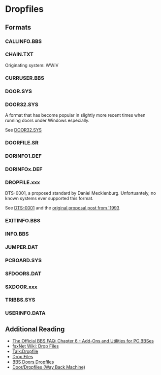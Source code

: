 # Dropfiles

## Formats

### CALLINFO.BBS

### CHAIN.TXT
Originating system: WWIV

### CURRUSER.BBS

### DOOR.SYS

### DOOR32.SYS
A format that has become popular in slightly more recent times when running doors under Windows especially.

See [DOOR32.SYS](dropfile_formats/door32_sys.txt)

### DOORFILE.SR

### DORINFO1.DEF

### DORINFOx.DEF

### DROPFILE.xxx
DTS-0001, a proposed standard by Daniel Mecklenburg. Unfortuantely, no known systems ever supported this format.

See [DTS-0001](dropfile_formats/dts_0001_0_07.txt) and the [original proposal post from '1993](https://groups.google.com/forum/#!msg/comp.bbs.misc/zNryonyQgv0/5yFVUZPcmyEJ).

### EXITINFO.BBS

### INFO.BBS

### JUMPER.DAT

### PCBOARD.SYS

### SFDOORS.DAT

### SXDOOR.xxx

### TRIBBS.SYS

### USERINFO.DATA

## Additional Reading
* [The Official BBS FAQ: Chapter 6 - Add-Ons and Utilities for PC BBSes](http://thebbs.org/bbsfaq/ch06.02.htm)
* [fsxNet Wiki: Drop Files](http://wiki.bbs.geek.nz/doors:dropfiles)
* [Talk:Dropfile](https://en.wikipedia.org/wiki/Talk%3ADropfile)
* [Drop Files](http://thoughtproject.com/libraries/bbs/Sysop/Doors/DropFiles/index.htm)
* [BBS Doors Dropfiles](http://www.kofobbs.dk/mbseman/misc/dropfile.html)
* [Door/Dropfiles (Way Back Machine)](http://web.archive.org/web/20160304093150/http://goldfndr.home.mindspring.com/dropfile/)